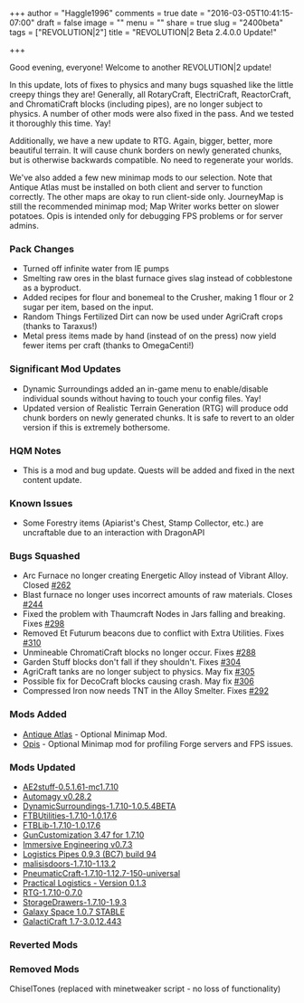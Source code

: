 +++
author = "Haggle1996"
comments = true
date = "2016-03-05T10:41:15-07:00"
draft = false
image = ""
menu = ""
share = true
slug = "2400beta"
tags = ["REVOLUTION|2"]
title = "REVOLUTION|2 Beta 2.4.0.0 Update!"

+++

Good evening, everyone! Welcome to another REVOLUTION|2 update!

In this update, lots of fixes to physics and many bugs squashed like the little creepy things they are! Generally, all RotaryCraft, ElectriCraft, ReactorCraft, and ChromatiCraft blocks (including pipes), are no longer subject to physics. A number of other mods were also fixed in the pass. And we tested it thoroughly this time. Yay!

Additionally, we have a new update to RTG. Again, bigger, better, more beautiful terrain. It will cause chunk borders on newly generated chunks, but is otherwise backwards compatible. No need to regenerate your worlds.

We've also added a few new minimap mods to our selection. Note that Antique Atlas must be installed on both client and server to function correctly. The other maps are okay to run client-side only. JourneyMap is still the recommended minimap mod; Map Writer works better on slower potatoes. Opis is intended only for debugging FPS problems or for server admins.

### Pack Changes
- Turned off infinite water from IE pumps
- Smelting raw ores in the blast furnace gives slag instead of cobblestone as a byproduct.
- Added recipes for flour and bonemeal to the Crusher, making 1 flour or 2 sugar per item, based on the input.
- Random Things Fertilized Dirt can now be used under AgriCraft crops (thanks to Taraxus!)
- Metal press items made by hand (instead of on the press) now yield fewer items per craft (thanks to OmegaCenti!)

### Significant Mod Updates
- Dynamic Surroundings added an in-game menu to enable/disable individual sounds without having to touch your config files. Yay!
- Updated version of Realistic Terrain Generation (RTG) will produce odd chunk borders on newly generated chunks. It is safe to revert to an older version if this is extremely bothersome.

### HQM Notes
- This is a mod and bug update. Quests will be added and fixed in the next content update.

### Known Issues
- Some Forestry items (Apiarist's Chest, Stamp Collector, etc.) are uncraftable due to an interaction with DragonAPI
 
### Bugs Squashed
- Arc Furnace no longer creating Energetic Alloy instead of Vibrant Alloy. Closed [#262](https://github.com/Haggle1996/RevolutionPack/issues/262)
- Blast furnace no longer uses incorrect amounts of raw materials. Closes [#244](https://github.com/Haggle1996/RevolutionPack/issues/244)
- Fixed the problem with Thaumcraft Nodes in Jars falling and breaking. Fixes [#298](https://github.com/Haggle1996/RevolutionPack/issues/298)
- Removed Et Futurum beacons due to conflict with Extra Utilities. Fixes [#310](https://github.com/Haggle1996/RevolutionPack/issues/310)
- Unmineable ChromatiCraft blocks no longer occur. Fixes [#288](https://github.com/Haggle1996/RevolutionPack/issues/288)
- Garden Stuff blocks don't fall if they shouldn't. Fixes [#304](https://github.com/Haggle1996/RevolutionPack/issues/304)
- AgriCraft tanks are no longer subject to physics. May fix [#305](https://github.com/Haggle1996/RevolutionPack/issues/305)
- Possible fix for DecoCraft blocks causing crash. May fix [#306](https://github.com/Haggle1996/RevolutionPack/issues/306)
- Compressed Iron now needs TNT in the Alloy Smelter. Fixes [#292](https://github.com/Haggle1996/RevolutionPack/issues/292)

### Mods Added
- [Antique Atlas](http://minecraft.curseforge.com/projects/antique-atlas) - Optional Minimap Mod.
- [Opis](http://minecraft.curseforge.com/projects/opis) - Optional Minimap mod for profiling Forge servers and FPS issues.
 
### Mods Updated
- [AE2stuff-0.5.1.61-mc1.7.10](http://minecraft.curseforge.com/mc-mods/225194-mod/files/2272496)
- [Automagy v0.28.2](http://minecraft.curseforge.com/mc-mods/222153-mod/files/2285272)
- [DynamicSurroundings-1.7.10-1.0.5.4BETA](http://minecraft.curseforge.com/mc-mods/238891-mod/files/2285323)
- [FTBUtilities-1.7.10-1.0.17.6](http://minecraft.curseforge.com/mc-mods/237102-mod/files/2284459)
- [FTBLib-1.7.10-1.0.17.6](http://minecraft.curseforge.com/mc-mods/237167-mod/files/2284458)
- [GunCustomization 3.47 for 1.7.10](http://minecraft.curseforge.com/mc-mods/236073-mod/files/2285451)
- [Immersive Engineering v0.7.3](http://minecraft.curseforge.com/mc-mods/231951-mod/files/2285330)
- [Logistics Pipes 0.9.3 (BC7) build 94](http://minecraft.curseforge.com/mc-mods/232838-mod/files/2285258)
- [malisisdoors-1.7.10-1.13.2](http://minecraft.curseforge.com/mc-mods/223891-mod/files/2284380)
- [PneumaticCraft-1.7.10-1.12.7-150-universal](http://minecraft.curseforge.com/mc-mods/224125-mod/files/2285499)
- [Practical Logistics - Version 0.1.3](http://minecraft.curseforge.com/mc-mods/240562-mod/files/2284308)
- [RTG-1.7.10-0.7.0](http://minecraft.curseforge.com/mc-mods/237989-mod/files/2284460)
- [StorageDrawers-1.7.10-1.9.3](http://minecraft.curseforge.com/mc-mods/223852-mod/files/2284904)
- [Galaxy Space 1.0.7 STABLE](http://www.minecraftforum.net/forums/mapping-and-modding/minecraft-mods/2412548-1-7-10-galaxy-space-addon-for-galacticraft-3)
- [GalactiCraft 1.7-3.0.12.443](http://ci.micdoodle8.com/job/Galacticraft-1.7/changes)

### Reverted Mods

### Removed Mods
ChiselTones (replaced with minetweaker script - no loss of functionality)